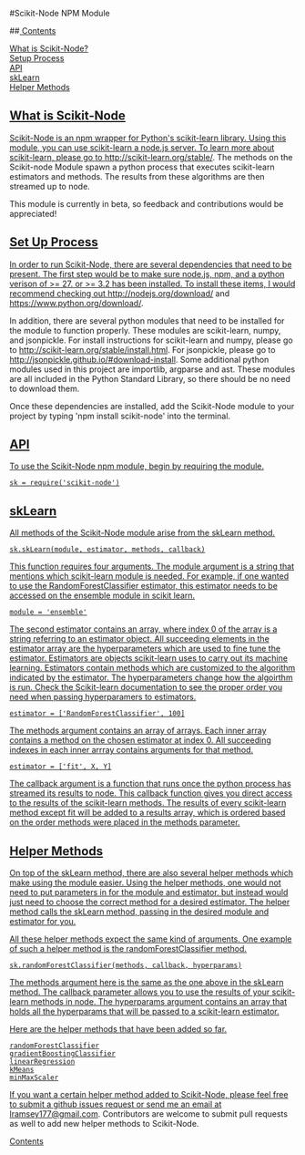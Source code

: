 #Scikit-Node NPM Module

##<a name='contents' href='#'/> Contents

[What is Scikit-Node?](#about)  
[Setup Process](#setup)  
[API](#use)  
[skLearn](#sk)  
[Helper Methods](#halp)  

## <a name='about' href='#'/> What is Scikit-Node

Scikit-Node is an npm wrapper for Python's scikit-learn library.  Using this module, you can use scikit-learn a node.js server.  To learn more about scikit-learn, please go to http://scikit-learn.org/stable/.  The methods on the Scikit-node Module spawn a python process that executes scikit-learn estimators and methods.  The results from these algorithms are then streamed up to node.

This module is currently in beta, so feedback and contributions would be appreciated!

## <a name='setup' href='#'/>  Set Up Process

In order to run Scikit-Node, there are several dependencies that need to be present.  The first step would be to make sure node.js, npm, and a python verison of >= 27. or >= 3.2 has been installed.  To install these items, I would recommend checking out http://nodejs.org/download/ and https://www.python.org/download/.

In addition, there are several python modules that need to be installed for the module to function properly.  These modules are scikit-learn, numpy, and jsonpickle.  For install instructions for scikit-learn and numpy, please go to http://scikit-learn.org/stable/install.html.  For jsonpickle, please go to http://jsonpickle.github.io/#download-install.  Some additional python modules used in this project are importlib, argparse and ast.  These modules are all included in the Python Standard Library, so there should be no need to download them.

Once these dependencies are installed, add the Scikit-Node module to your project by typing 'npm install scikit-node' into the terminal.

## <a name='use' href='#'/> API

To use the Scikit-Node npm module, begin by requiring the module.

    sk = require('scikit-node')

## <a name='sk' href='#'/> skLearn

All methods of the Scikit-Node module arise from the skLearn method.

    sk.skLearn(module, estimator, methods, callback)

This function requires four arguments.  The module argument is a string that mentions which scikit-learn module is needed.  For example, if one wanted to use the RandomForestClassifier estimator, this estimator needs to be accessed on the ensemble module in scikit learn.
    
    module = 'ensemble'

The second estimator contains an array, where index 0 of the array is a string referring to an estimator object.  All succeeding elements in the estimator array are the hyperparameters which are used to fine tune the estimator.  Estimators are objects scikit-learn uses to carry out its machine learning.  Estimators contain methods which are customized to the algorithm indicated by the estimator.  The hyperparameters change how the algoirthm is run.  Check the Scikit-learn documentation to see the proper order you need when passing hyperparamers to estimators.
    
    estimator = ['RandomForestClassifier', 100]

The methods argument contains an array of arrays.  Each inner array contains a method on the chosen estimator at index 0.  All succeeding indexes in each inner arrray contains arguments for that method.

    estimator = ['fit', X, Y]

The callback argument is a function that runs once the python process has streamed its results to node.  This callback function gives you direct access to the results of the scikit-learn methods.  The results of every scikit-learn method except fit will be added to a results array, which is ordered based on the order methods were placed in the methods parameter.

## <a name='halp' href='#'/> Helper Methods

On top of the skLearn method, there are also several helper methods which make using the module easier.  Using the helper methods, one would not need to put parameters in for the module and estimator, but instead would just need to choose the correct method for a desired estimator.  The helper method calls the skLearn method, passing in the desired module and estimator for you.

All these helper methods expect the same kind of arguments.  One example of such a helper method is the randomForestClassifier method.

    sk.randomForestClassifier(methods, callback, hyperparams)

The methods argument here is the same as the one above in the skLearn method.  The callback parameter allows you to use the results of your scikit-learn methods in node.  The hyperparams argument contains an array that holds all the hyperparams that will be passed to a scikit-learn estimator.

Here are the helper methods that have been added so far.

    randomForestClassifier
    gradientBoostingClassifier
    linearRegression
    kMeans
    minMaxScaler

If you want a certain helper method added to Scikit-Node, please feel free to submit a github issues request or send me an email at lramsey177@gmail.com.  Contributors are welcome to submit pull requests as well to add new helper methods to Scikit-Node.

[Contents](#contents)
